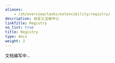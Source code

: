 ```yaml
---
aliases:
    - /zh/overview/tasks/extensibility/registry/
description: 自定义注册中心
linkTitle: Registry
no_list: true
title: Registry
type: docs
weight: 3
---
```


文档编写中...

